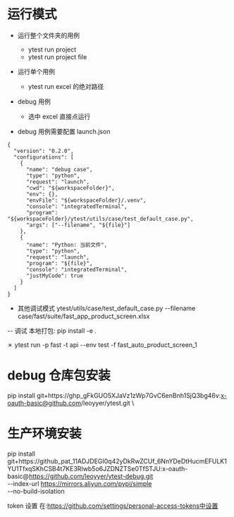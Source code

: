 # 运行模式

- 运行整个文件夹的用例
  - ytest run project
  - ytest run project file
- 运行单个用例
  - ytest run excel 的绝对路径
- debug 用例

  - 选中 excel 直接点运行

- debug 用例需要配置 launch.json

```
{
  "version": "0.2.0",
  "configurations": [
    {
      "name": "debug case",
      "type": "python",
      "request": "launch",
      "cwd": "${workspaceFolder}",
      "env": {},
      "envFile": "${workspaceFolder}/.venv",
      "console": "integratedTerminal",
      "program": "${workspaceFolder}/ytest/utils/case/test_default_case.py",
      "args": ["--filename", "${file}"]
    },
    {
      "name": "Python: 当前文件",
      "type": "python",
      "request": "launch",
      "program": "${file}",
      "console": "integratedTerminal",
      "justMyCode": true
    }
  ]
}

```

- 其他调试模式
  ytest/utils/case/test_default_case.py --filename case/fast/suite/fast_app_product_screen.xlsx

-- 调试
本地打包:
pip install -e .

✗ ytest run -p fast -t api --env test -f fast_auto_product_screen_1

# debug 仓库包安装

pip install git+https://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:x-oauth-basic@github.com/leoyyer/ytest.git \

# 生产环境安装

pip install git+https://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:x-oauth-basic@https://github.com/leoyyer/ytest-debug.git \
 --index-url https://mirrors.aliyun.com/pypi/simple \
 --no-build-isolation

token 设置 在:https://github.com/settings/personal-access-tokens中设置
